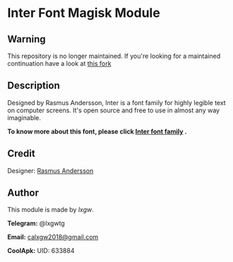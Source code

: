 # Inter Font Magisk Module

## Warning

This repository is no longer maintained. If you're looking for a maintained continuation have a look at [this fork](https://github.com/D3SOX/inter-font-magisk-module)

## Description

Designed by Rasmus Andersson, Inter is a font family for highly legible text on computer screens. It's open source and free to use in almost any way imaginable.

**To know more about this font, please click [Inter font family](https://rsms.me/inter/) .**

## Credit

Designer: [Rasmus Andersson](https://rsms.me/about/) 

## Author

This module is made by *lxgw*.

**Telegram:** @lxgwtg

**Email:** calxgw2018@gmail.com

**CoolApk:** UID: 633884
